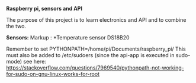 **Raspberry pi, sensors and API**

The purpose of this project is to learn electronics and API and to combine the two.

**Sensors:**
 Markup : *Temperature sensor DS18B20

Remember to set PYTHONPATH=/home/pi/Documents/raspberry_pi/
This must also be added to /etc/sudoers (since the api-app is executed in sudo-mode)
see here:
https://stackoverflow.com/questions/7969540/pythonpath-not-working-for-sudo-on-gnu-linux-works-for-root
